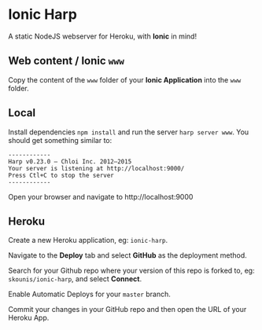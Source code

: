 # Ionic Harp
A static NodeJS webserver for Heroku, with **Ionic** in mind!

## Web content / Ionic `www`
Copy the content of the `www` folder of your **Ionic Application** into the `www` folder.

## Local
Install dependencies `npm install` and run the server `harp server www`. You should get something similar to:
```
------------
Harp v0.23.0 – Chloi Inc. 2012–2015
Your server is listening at http://localhost:9000/
Press Ctl+C to stop the server
------------
```
Open your browser and navigate to http://localhost:9000

## Heroku

Create a new Heroku application, eg: `ionic-harp`.

Navigate to the **Deploy** tab and select **GitHub** as the deployment method.

Search for your Github repo where your version of this repo is forked to, eg: `skounis/ionic-harp`, and select **Connect**.

Enable Automatic Deploys for your `master` branch.

Commit your changes in your GitHub repo and then open the URL of your Heroku App.

